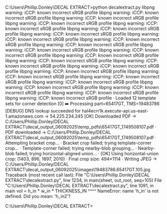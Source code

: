 C:\Users\Phillip.Donley\DECAL EXTRACT>python decalextract.py
libpng warning: iCCP: known incorrect sRGB profile
libpng warning: iCCP: known incorrect sRGB profile
libpng warning: iCCP: known incorrect sRGB profile
libpng warning: iCCP: known incorrect sRGB profile
libpng warning: iCCP: known incorrect sRGB profile
libpng warning: iCCP: known incorrect sRGB profile
libpng warning: iCCP: known incorrect sRGB profile
libpng warning: iCCP: known incorrect sRGB profile
libpng warning: iCCP: known incorrect sRGB profile
libpng warning: iCCP: known incorrect sRGB profile
libpng warning: iCCP: known incorrect sRGB profile
libpng warning: iCCP: known incorrect sRGB profile
libpng warning: iCCP: known incorrect sRGB profile
libpng warning: iCCP: known incorrect sRGB profile
libpng warning: iCCP: known incorrect sRGB profile
libpng warning: iCCP: known incorrect sRGB profile
libpng warning: iCCP: known incorrect sRGB profile
libpng warning: iCCP: known incorrect sRGB profile
libpng warning: iCCP: known incorrect sRGB profile
libpng warning: iCCP: known incorrect sRGB profile
libpng warning: iCCP: known incorrect sRGB profile
libpng warning: iCCP: known incorrect sRGB profile
libpng warning: iCCP: known incorrect sRGB profile
libpng warning: iCCP: known incorrect sRGB profile
· Loaded 12 template sets for corner detection
[0] ➡️ Processing part=65417GT, TMS=19483786
[DEBUG] DNS lookup succeeded for hal4ecrr1k.execute-api.us-east-1.amazonaws.com → 54.225.234.245
[OK] Downloaded PDF → C:/Users/Phillip.Donley/DECAL EXTRACT\decal_output_06092025\temp_pdfs\65417GT_1749508107.pdf
    · PDF downloaded → C:/Users/Phillip.Donley/DECAL EXTRACT\decal_output_06092025\temp_pdfs\65417GT_1749508107.pdf
   · Attempting bracket crop…
   · Bracket crop failed; trying template-corner crop…
   · Template-corner failed; trying nearby-blob grouping…
   · Nearby-blob failed; trying horizontal-aligned union…
   · [OK] Using horizontal-union crop: (1403, 896, 1897, 2010)
   · Final crop size: 494×1114
   · Writing JPEG → C:/Users/Phillip.Donley/DECAL EXTRACT\decal_output_06092025\images\19483786.65417GT.105.jpg
Traceback (most recent call last):
  File "C:\Users\Phillip.Donley\DECAL EXTRACT\decalextract.py", line 1234, in <module>
    main(sheet, out_root, seq=105)
  File "C:\Users\Phillip.Donley\DECAL EXTRACT\decalextract.py", line 1091, in main
    vol  = h_in * w_in * THICKNESS_IN
           ^^^^
NameError: name 'h_in' is not defined. Did you mean: 'h_in2'?

C:\Users\Phillip.Donley\DECAL EXTRACT>

